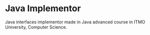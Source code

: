 # Java Implementor

Java interfaces implementor made in Java advanced course in ITMO University, Computer Science.
